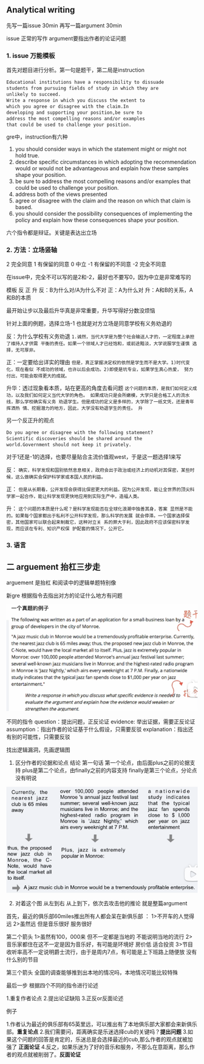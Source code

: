 ## Analytical writing

先写一篇issue 30min
再写一篇argument 30min

issue 正常的写作
argument要指出作者的论证问题


### 1. issue 万能模板

首先对题目进行分析。第一句是题干，第二局是instruction

```
Educational institutions have a responsibility to dissuade
students from pursuing fields of study in which they are
unlikely to succeed.
Write a response in which you discuss the extent to
which you agree or disagree with the claim.In
developing and supporting your position,be sure to
address the most compelling reasons and/or examples
that could be used to challenge your position.
```


gre中，instruction有六种
1. you should consider ways in which the statement might or might not hold true.
2. describe specific circumstances in which adopting the recommendation would or would not be advantageous and explain how these samples shape your position.
3. be sure to address the most compelling reasons and/or examples that could be used to challenge your position.
4. address both of the views presented
5. agree or disagree with the claim and the reason on which that claim is based.
6. you should consider the possibility consequences of implementing the policy and explain how these consequences shape your position.

六个指令都是辩证。关键是表达出立场

### 2. 方法：立场竖轴
2 完全同意
1 有保留的同意
0 中立
-1 有保留的不同意
-2 完全不同意

在issue中，完全不可以写的是2和-2，最好也不要写0，因为中立是非常难写的

模板 反 正 升
反：B为什么对/A为什么不对
正：A为什么对
升：A和B的关系，A和B的本质

最开始让步以及最后升华真是非常重要，升华写得好分数没烦恼

针对上面的例题，选择立场-1
也就是对方立场是同意学校有义务劝退的

反：为什么学校有义务劝退
``1.诚然，当代大学是为整个社会输送人才的，一定程度上承担了维持人才供需
平衡的责任。如果一个领域人才已经饱和，或前途黯淡，大学说服学生谨慎
选择，无可厚非。``

正：一定要给出详实的理由
``但是，真正掌握决定权的依然是学生而不是大学。1)时代变化，现在看似
不成功的领域，也许以后会成功。2)即使是坑专业，如果学生真心热爱，
努力付出，可能会取得更大的成就。``

升华：透过现象看本质，站在更高的角度去看问题
``这个问题的本质，是我们如何定义成功，以及我们如何定义当代大学的角色。
如果成功只是会所嫩模，大学只是合格工人的流水线，那么学校确实有义务
劝退学生。但是成功的定义是多样的，大学除了一纸文凭，还是青年挥洒热
情、挖掘潜力的地方，因此，大学没有劝退学生的责任。
升``

另一个反正升的观点
```
Do you agree or disagree with the following statement?
Scientific discoveries should be shared around the
world.Government should not keep it privately.
```

对于1还是-1的选择，也要尽量贴合主流价值观west，于是这一题选择1来写

反：
``确实，科学发现和国别依然息息相关，政府会出于政治或经济上的动机对其保密，某些时候，这么做确实会保护科学家或本国人民的利益。``

正：
``但是从长期看，公开发现会获得比保密更大的利益。因为公开发现，能让全世界的顶尖科学家一起合作，能让科学发现更快地应用到实际生产中，造福人类。``

升：
``这个问题的本质是什么呢？是科学发现能否在全球化浪潮中独善其身，答案
显然是不能的。如果每个国家都出于私利不公开科学发现，那么科学的发展
就会停滞。一个国家选择保密，其他国家可以联合起来制裁它，这种对立关
系的弊大于利，因此政府不应该保密科学发现，而应该在专利、知识产权保
护配套的情况下，公开它。``


### 3. 语言


## 二 arguement 抬杠三步走

arguement 是抬杠 和阅读中的逻辑单题特别像

新gre 根据指令去指出对方的论证什么地方有问题

<img src="./argue1.png"> 

不同的指令
question：提出问题，正反论证
evidence: 举出证据，需要正反论证
assumption：指出作者的论证基于什么假设，只需要反驳
explanation：指出还有别的可能性，只需要反驳

找出逻辑漏洞，先画逻辑图
1. 区分作者的论据和论点
结论 第一句话 第一个论点，由后面plus之前的论据支持
plus是第二个论点，由finally之前的内容支持
finally是第三个论点，分论点没有明说

<img src="./argue2.png">

2. 对着这个图 从左到右 从上到下，依次去攻击他的推论  就是整篇argument

首先，最近的俱乐部60miles推出所有人都会呆在新俱乐部 ：
1>不开车的人觉得远
2>虽然远 但是音乐很好 服务很好

第二个箭头
1>虽然有100，000来 但不一定都是当地的 不能说明当地的流行
2>音乐家都住在这不一定是因为音乐好，有可能是环境好 房价低 适合投资
3>节目收听率高不一定说明爵士流行，由于是周内7点，有可能是上下班路上随便放 没有什么别的节目

第三个箭头
全国的调查能够推到出本地的情况吗，本地情况可能比较特殊

最后一步 根据四个不同的指令进行论述

1.重复作者论点
2.提出论证缺陷
3.正反or反面论述

例子

1.作者认为最近的俱乐部有65英里远，可以推出有了本地俱乐部大家都会来新俱乐部。**重复论点**
2.我们需要问，距离确实是乐迷选择cub的关键吗？**提出问题**
3.如果这个问题的回答是肯定的，乐迷总是会选择最近的cub,那么作者的观点就被加强了 **正面论证**
4.反之，如果乐迷为了好的音乐和服务，不那么在意距离，那么作者的观点就被削弱了。**反面论证**